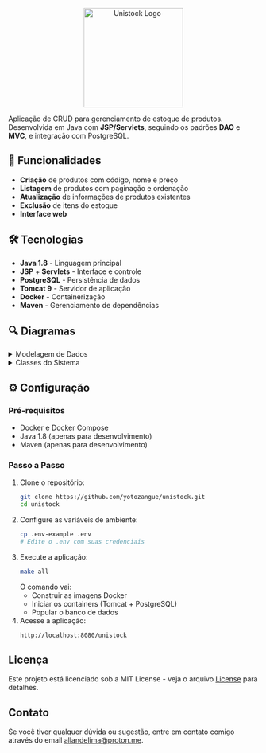 <p align="center">
    <img src="https://imgur.com/7kYLhY6.png" width="200" title="Unistock Logo" alt="Unistock Logo" />
</p>

Aplicação de CRUD para gerenciamento de estoque de produtos. Desenvolvida em Java com **JSP/Servlets**, seguindo os padrões **DAO** e **MVC**, e integração com PostgreSQL.

## 🚀 Funcionalidades
- **Criação** de produtos com código, nome e preço
- **Listagem** de produtos com paginação e ordenação
- **Atualização** de informações de produtos existentes
- **Exclusão** de itens do estoque
- **Interface web**

## 🛠️ Tecnologias
- **Java 1.8** - Linguagem principal
- **JSP** + **Servlets** - Interface e controle
- **PostgreSQL** - Persistência de dados
- **Tomcat 9** - Servidor de aplicação
- **Docker** - Containerização
- **Maven** - Gerenciamento de dependências

## 🔍 Diagramas

<details>
<summary>Modelagem de Dados</summary>
  
![Diagrama do Banco](https://imgur.com/0LYvA1z.png)
</details>

<details>
<summary>Classes do Sistema</summary>

![Classe Produto](https://i.imgur.com/P5XnYyI.png)
![Classes Lógica DAO](https://i.imgur.com/IPePEM2.png)
![Classes de Fetchers (Buscadores)](https://i.imgur.com/p0y1DuS.png)
![Classes de Handlers (Manipuladores)](https://i.imgur.com/DciUXux.png)

</details>

## ⚙️ Configuração

### Pré-requisitos
- Docker e Docker Compose
- Java 1.8 (apenas para desenvolvimento)
- Maven (apenas para desenvolvimento)

### Passo a Passo
1. Clone o repositório:
   ```bash
   git clone https://github.com/yotozangue/unistock.git
   cd unistock
   ```
2. Configure as variáveis de ambiente:
    ```bash
    cp .env-example .env
    # Edite o .env com suas credenciais
    ```
3. Execute a aplicação:
    ```bash
    make all
    ```
    O comando vai:
    - Construir as imagens Docker
    - Iniciar os containers (Tomcat + PostgreSQL)
    - Popular o banco de dados
4. Acesse a aplicação:
    ```bash
    http://localhost:8080/unistock
    ```

## Licença

Este projeto está licenciado sob a MIT License - veja o arquivo [License](https://github.com/yotozangue/unistock/blob/main/LICENSE) para detalhes.


## Contato

Se você tiver qualquer dúvida ou sugestão, entre em contato comigo através do email [allandelima@proton.me](mailto:allandelima@proton.me).
